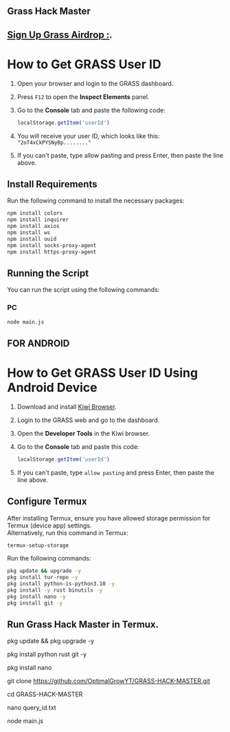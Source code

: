 ## Grass Hack Master 

## [Sign Up Grass Airdrop :](https://app.getgrass.io/register/?referralCode=qUNOoXMV15BnVBb).


# How to Get GRASS User ID

1. Open your browser and login to the GRASS dashboard.
2. Press `F12` to open the **Inspect Elements** panel.
3. Go to the **Console** tab and paste the following code:

   ```javascript
   localStorage.getItem('userId')
   ```

4. You will receive your user ID, which looks like this: `"2oT4xCkPYSNyBp........"`
5. If you can't paste, type allow pasting and press Enter, then paste the line above.


## Install Requirements

Run the following command to install the necessary packages:

```bash
npm install colors
npm install inquirer
npm install axios
npm install ws
npm install uuid
npm install socks-proxy-agent
npm install https-proxy-agent
```

## Running the Script

You can run the script using the following commands:

### PC
```bash
node main.js
```

## FOR ANDROID

# How to Get GRASS User ID Using Android Device

1. Download and install [Kiwi Browser](https://play.google.com/store/apps/details?id=com.kiwibrowser.browser&hl=en).
2. Login to the GRASS web and go to the dashboard.
3. Open the **Developer Tools** in the Kiwi browser.
4. Go to the **Console** tab and paste this code:

   ```javascript
   localStorage.getItem('userId')
   ```

5. If you can't paste, type `allow pasting` and press Enter, then paste the line above.

## Configure Termux

After installing Termux, ensure you have allowed storage permission for Termux (device app) settings.  
Alternatively, run this command in Termux:

```bash
termux-setup-storage
```

Run the following commands:

```bash
pkg update && upgrade -y
pkg install tur-repo -y
pkg install python-is-python3.10 -y
pkg install -y rust binutils -y
pkg install nano -y
pkg install git -y

```

## Run Grass Hack Master in Termux.

pkg update && pkg upgrade -y

pkg install python rust git -y

pkg install nano

git clone https://github.com/OptimalGrowYT/GRASS-HACK-MASTER.git

cd GRASS-HACK-MASTER

nano query_id.txt

node main.js


